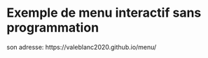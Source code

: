 <h1>Exemple de menu interactif sans programmation</h1>
<p>son adresse: https://valeblanc2020.github.io/menu/</p>